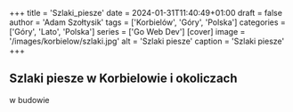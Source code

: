 +++
title = 'Szlaki_piesze'
date = 2024-01-31T11:40:49+01:00
draft = false
author = 'Adam Szołtysik'
tags = ['Korbielów', 'Góry', 'Polska']
categories = ['Góry', 'Lato', 'Polska']
series = ['Go Web Dev']
[cover]
    image = '/images/korbielow/szlaki.jpg'
    alt = 'Szlaki piesze'
    caption = 'Szlaki piesze'
+++

## Szlaki piesze w Korbielowie i okoliczach

w budowie